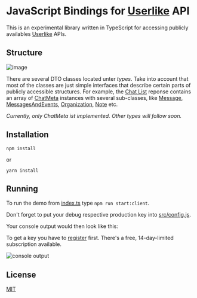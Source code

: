 # JavaScript Bindings for [Userlike](https://www.userlike.com/en/) API

This is an experimental library written in TypeScript for accessing publicly availables [Userlike](https://www.userlike.com/en/public/tutorial/api/intro) APIs.

## Structure 

![image](https://image.ibb.co/iSMhak/structure.png)

There are several DTO classes located unter *types*. Take into account that most of the classes are just simple interfaces that describe certain parts of publicly accessible structures. For example, the [Chat List](https://www.userlike.com/chat_list) reponse contains an array of [ChatMeta](https://github.com/brakmic/userlike-js/blob/master/src/api/v1/public/types/chat/chat-meta.ts) instances with several sub-classes, like [Message](https://github.com/brakmic/userlike-js/blob/master/src/api/v1/public/types/chat/message.ts), [MessagesAndEvents](https://github.com/brakmic/userlike-js/blob/master/src/api/v1/public/types/chat/messages-and-event.ts), [Organization](https://github.com/brakmic/userlike-js/blob/master/src/api/v1/public/types/chat/organization.ts), [Note](https://github.com/brakmic/userlike-js/blob/master/src/api/v1/public/types/chat/note.ts) etc.

*Currently, only ChatMeta ist implemented. Other types will follow soon.*

## Installation

`npm install`

or 

`yarn install`

## Running

To run the demo from [index.ts](https://github.com/brakmic/userlike-js/blob/master/index.ts#L21) type `npm run start:client`.

Don't forget to put your debug respective production key into [src/config.js](https://github.com/brakmic/userlike-js/blob/master/src/config.json).

Your console output would then look like this:

To get a key you have to [register](https://www.userlike.com/en/pricing) first. There's a free, 14-day-limited subscription available. 


![console output](https://preview.ibb.co/iEG11Q/chat_meta.png)

## License 

[MIT](https://github.com/brakmic/userlike-js/blob/master/LICENSE)

